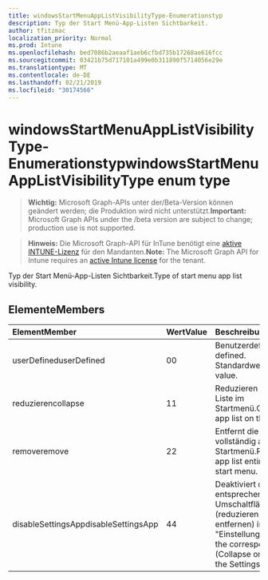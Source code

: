 ```yaml
---
title: windowsStartMenuAppListVisibilityType-Enumerationstyp
description: Typ der Start Menü-App-Listen Sichtbarkeit.
author: tfitzmac
localization_priority: Normal
ms.prod: Intune
ms.openlocfilehash: bed7086b2aeaaf1aeb6cfbd735b17268ae616fcc
ms.sourcegitcommit: 03421b75d717101a499e0b311890f5714056e29e
ms.translationtype: MT
ms.contentlocale: de-DE
ms.lasthandoff: 02/21/2019
ms.locfileid: "30174566"
---
```

# <a name="windowsstartmenuapplistvisibilitytype-enum-type"></a><span data-ttu-id="1d147-103">windowsStartMenuAppListVisibilityType-Enumerationstyp</span><span class="sxs-lookup"><span data-stu-id="1d147-103">windowsStartMenuAppListVisibilityType enum type</span></span>

> <span data-ttu-id="1d147-104">**Wichtig:** Microsoft Graph-APIs unter der/Beta-Version können geändert werden; die Produktion wird nicht unterstützt.</span><span class="sxs-lookup"><span data-stu-id="1d147-104">**Important:** Microsoft Graph APIs under the /beta version are subject to change; production use is not supported.</span></span>

> <span data-ttu-id="1d147-105">**Hinweis:** Die Microsoft Graph-API für InTune benötigt eine [aktive INTUNE-Lizenz](https://go.microsoft.com/fwlink/?linkid=839381) für den Mandanten.</span><span class="sxs-lookup"><span data-stu-id="1d147-105">**Note:** The Microsoft Graph API for Intune requires an [active Intune license](https://go.microsoft.com/fwlink/?linkid=839381) for the tenant.</span></span>

<span data-ttu-id="1d147-106">Typ der Start Menü-App-Listen Sichtbarkeit.</span><span class="sxs-lookup"><span data-stu-id="1d147-106">Type of start menu app list visibility.</span></span>

## <a name="members"></a><span data-ttu-id="1d147-107">Elemente</span><span class="sxs-lookup"><span data-stu-id="1d147-107">Members</span></span>
|<span data-ttu-id="1d147-108">Element</span><span class="sxs-lookup"><span data-stu-id="1d147-108">Member</span></span>|<span data-ttu-id="1d147-109">Wert</span><span class="sxs-lookup"><span data-stu-id="1d147-109">Value</span></span>|<span data-ttu-id="1d147-110">Beschreibung</span><span class="sxs-lookup"><span data-stu-id="1d147-110">Description</span></span>|
|:---|:---|:---|
|<span data-ttu-id="1d147-111">userDefined</span><span class="sxs-lookup"><span data-stu-id="1d147-111">userDefined</span></span>|<span data-ttu-id="1d147-112">0</span><span class="sxs-lookup"><span data-stu-id="1d147-112">0</span></span>|<span data-ttu-id="1d147-113">Benutzerdefiniert.</span><span class="sxs-lookup"><span data-stu-id="1d147-113">User defined.</span></span> <span data-ttu-id="1d147-114">Standardwert.</span><span class="sxs-lookup"><span data-stu-id="1d147-114">Default value.</span></span>|
|<span data-ttu-id="1d147-115">reduzieren</span><span class="sxs-lookup"><span data-stu-id="1d147-115">collapse</span></span>|<span data-ttu-id="1d147-116">1</span><span class="sxs-lookup"><span data-stu-id="1d147-116">1</span></span>|<span data-ttu-id="1d147-117">Reduzieren Sie die APP-Liste im Startmenü.</span><span class="sxs-lookup"><span data-stu-id="1d147-117">Collapse the app list on the start menu.</span></span>|
|<span data-ttu-id="1d147-118">remove</span><span class="sxs-lookup"><span data-stu-id="1d147-118">remove</span></span>|<span data-ttu-id="1d147-119">2</span><span class="sxs-lookup"><span data-stu-id="1d147-119">2</span></span>|<span data-ttu-id="1d147-120">Entfernt die APP-Liste vollständig aus dem Startmenü.</span><span class="sxs-lookup"><span data-stu-id="1d147-120">Removes the app list entirely from the start menu.</span></span>|
|<span data-ttu-id="1d147-121">disableSettingsApp</span><span class="sxs-lookup"><span data-stu-id="1d147-121">disableSettingsApp</span></span>|<span data-ttu-id="1d147-122">4</span><span class="sxs-lookup"><span data-stu-id="1d147-122">4</span></span>|<span data-ttu-id="1d147-123">Deaktiviert die entsprechende Umschaltfläche (reduzieren oder entfernen) in der App "Einstellungen".</span><span class="sxs-lookup"><span data-stu-id="1d147-123">Disables the corresponding toggle (Collapse or Remove) in the Settings app.</span></span>|





